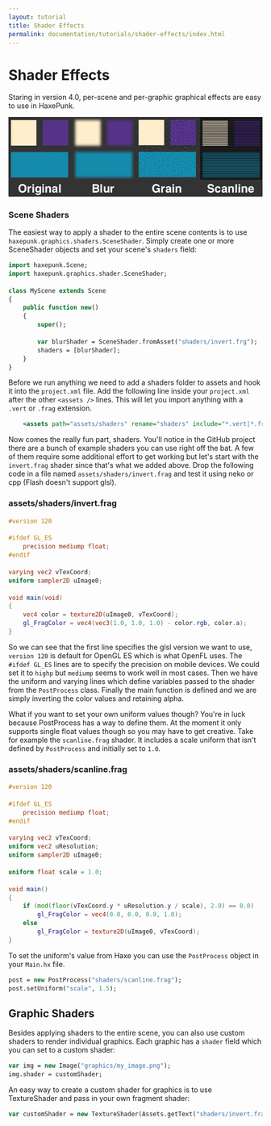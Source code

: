 ```yaml
---
layout: tutorial
title: Shader Effects
permalink: documentation/tutorials/shader-effects/index.html
---
```


# Shader Effects

Staring in version 4.0, per-scene and per-graphic graphical effects are easy to use in HaxePunk.

![Post processing shaders](/documentation/tutorials/images/shaders.jpg)

### Scene Shaders

The easiest way to apply a shader to the entire scene contents is to use `haxepunk.graphics.shaders.SceneShader`. Simply create one or more SceneShader objects and set your scene's `shaders` field:

```haxe
import haxepunk.Scene;
import haxepunk.graphics.shader.SceneShader;

class MyScene extends Scene
{
	public function new()
	{
		super();

		var blurShader = SceneShader.fromAsset("shaders/invert.frg");
		shaders = [blurShader];
	}
}
```

Before we run anything we need to add a shaders folder to assets and hook it into the `project.xml` file. Add the following line inside your `project.xml` after the other `<assets />` lines. This will let you import anything with a `.vert` or `.frag` extension.

```xml
	<assets path="assets/shaders" rename="shaders" include="*.vert|*.frag" />
```

Now comes the really fun part, shaders. You'll notice in the GitHub project there are a bunch of example shaders you can use right off the bat. A few of them require some additional effort to get working but let's start with the `invert.frag` shader since that's what we added above. Drop the following code in a file named `assets/shaders/invert.frag` and test it using neko or cpp (Flash doesn't support glsl).

### assets/shaders/invert.frag

```glsl
#version 120

#ifdef GL_ES
	precision mediump float;
#endif

varying vec2 vTexCoord;
uniform sampler2D uImage0;

void main(void)
{
	vec4 color = texture2D(uImage0, vTexCoord);
	gl_FragColor = vec4(vec3(1.0, 1.0, 1.0) - color.rgb, color.a);
}
```

So we can see that the first line specifies the glsl version we want to use, `version 120` is default for OpenGL ES which is what OpenFL uses. The `#ifdef GL_ES` lines are to specify the precision on mobile devices. We could set it to `highp` but `mediump` seems to work well in most cases. Then we have the uniform and varying lines which define variables passed to the shader from the `PostProcess` class. Finally the main function is defined and we are simply inverting the color values and retaining alpha.

What if you want to set your own uniform values though? You're in luck because PostProcess has a way to define them. At the moment it only supports single float values though so you may have to get creative. Take for example the `scanline.frag` shader. It includes a scale uniform that isn't defined by `PostProcess` and initially set to `1.0`.

### assets/shaders/scanline.frag

```glsl
#version 120

#ifdef GL_ES
    precision mediump float;
#endif

varying vec2 vTexCoord;
uniform vec2 uResolution;
uniform sampler2D uImage0;

uniform float scale = 1.0;

void main()
{
    if (mod(floor(vTexCoord.y * uResolution.y / scale), 2.0) == 0.0)
        gl_FragColor = vec4(0.0, 0.0, 0.0, 1.0);
    else
        gl_FragColor = texture2D(uImage0, vTexCoord);
}
```

To set the uniform's value from Haxe you can use the `PostProcess` object in your `Main.hx` file.

```haxe
post = new PostProcess("shaders/scanline.frag");
post.setUniform("scale", 1.5);
```

## Graphic Shaders

Besides applying shaders to the entire scene, you can also use custom shaders to render individual graphics. Each graphic has a `shader` field which you can set to a custom shader:

```haxe
var img = new Image("graphics/my_image.png");
img.shader = customShader;
```

An easy way to create a custom shader for graphics is to use TextureShader and pass in your own fragment shader:

```haxe
var customShader = new TextureShader(Assets.getText("shaders/invert.frag"));
```
